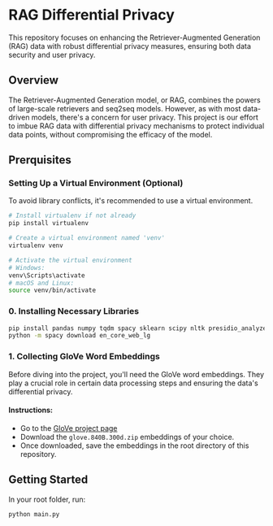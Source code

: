 # RAG Differential Privacy

This repository focuses on enhancing the Retriever-Augmented Generation (RAG) data with robust differential privacy measures, ensuring both data security and user privacy.

## Overview

The Retriever-Augmented Generation model, or RAG, combines the powers of large-scale retrievers and seq2seq models. However, as with most data-driven models, there's a concern for user privacy. This project is our effort to imbue RAG data with differential privacy mechanisms to protect individual data points, without compromising the efficacy of the model.

## Prerquisites

### Setting Up a Virtual Environment (Optional)

To avoid library conflicts, it's recommended to use a virtual environment.

```bash
# Install virtualenv if not already
pip install virtualenv

# Create a virtual environment named 'venv'
virtualenv venv

# Activate the virtual environment
# Windows:
venv\Scripts\activate
# macOS and Linux:
source venv/bin/activate
```

### 0. Installing Necessary Libraries

```bash
pip install pandas numpy tqdm spacy sklearn scipy nltk presidio_analyzer presidio_anonymizer
python -m spacy download en_core_web_lg
```

### 1. Collecting GloVe Word Embeddings

Before diving into the project, you'll need the GloVe word embeddings. They play a crucial role in certain data processing steps and ensuring the data's differential privacy.

#### Instructions:

- Go to the [GloVe project page](https://nlp.stanford.edu/projects/glove/)
- Download the `glove.840B.300d.zip` embeddings of your choice.
- Once downloaded, save the embeddings in the root directory of this repository.

## Getting Started

In your root folder, run:

```bash
python main.py
```

